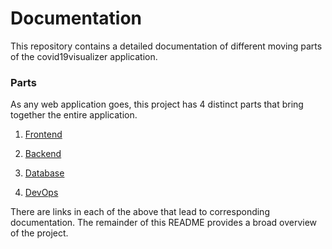 # Documentation
This repository contains a detailed documentation of different moving parts of the covid19visualizer application.

### Parts

As any web application goes, this project has 4 distinct parts that bring together the entire application.

1. [Frontend](frontend.md)

2. [Backend](backend.md)

3. [Database](database.md)

4. [DevOps](devops.md)

There are links in each of the above that lead to corresponding documentation. The remainder of this README provides a broad overview of the project.